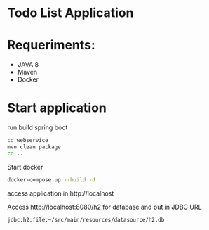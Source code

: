 # Todo List Application

# Requeriments:
- JAVA 8
- Maven
- Docker

# Start application

run build spring boot
```bash
cd webservice
mvn clean package
cd ..
```
Start docker 
```bash
docker-compose up --build -d
```
access application in http://localhost

Access http://localhost:8080/h2 for database and put in JDBC URL
```bash
jdbc:h2:file:~/src/main/resources/datasource/h2.db
```
